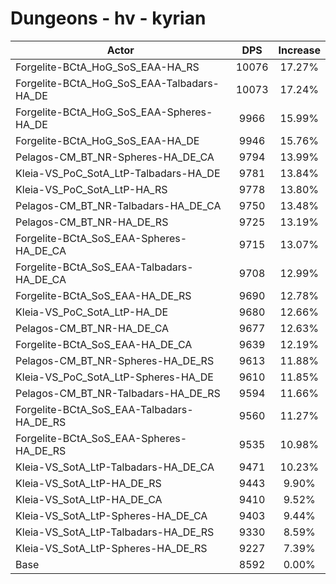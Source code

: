 # Dungeons - hv - kyrian
| Actor | DPS | Increase |
|---|:---:|:---:|
|Forgelite-BCtA_HoG_SoS_EAA-HA_RS|10076|17.27%|
|Forgelite-BCtA_HoG_SoS_EAA-Talbadars-HA_DE|10073|17.24%|
|Forgelite-BCtA_HoG_SoS_EAA-Spheres-HA_DE|9966|15.99%|
|Forgelite-BCtA_HoG_SoS_EAA-HA_DE|9946|15.76%|
|Pelagos-CM_BT_NR-Spheres-HA_DE_CA|9794|13.99%|
|Kleia-VS_PoC_SotA_LtP-Talbadars-HA_DE|9781|13.84%|
|Kleia-VS_PoC_SotA_LtP-HA_RS|9778|13.80%|
|Pelagos-CM_BT_NR-Talbadars-HA_DE_CA|9750|13.48%|
|Pelagos-CM_BT_NR-HA_DE_RS|9725|13.19%|
|Forgelite-BCtA_SoS_EAA-Spheres-HA_DE_CA|9715|13.07%|
|Forgelite-BCtA_SoS_EAA-Talbadars-HA_DE_CA|9708|12.99%|
|Forgelite-BCtA_SoS_EAA-HA_DE_RS|9690|12.78%|
|Kleia-VS_PoC_SotA_LtP-HA_DE|9680|12.66%|
|Pelagos-CM_BT_NR-HA_DE_CA|9677|12.63%|
|Forgelite-BCtA_SoS_EAA-HA_DE_CA|9639|12.19%|
|Pelagos-CM_BT_NR-Spheres-HA_DE_RS|9613|11.88%|
|Kleia-VS_PoC_SotA_LtP-Spheres-HA_DE|9610|11.85%|
|Pelagos-CM_BT_NR-Talbadars-HA_DE_RS|9594|11.66%|
|Forgelite-BCtA_SoS_EAA-Talbadars-HA_DE_RS|9560|11.27%|
|Forgelite-BCtA_SoS_EAA-Spheres-HA_DE_RS|9535|10.98%|
|Kleia-VS_SotA_LtP-Talbadars-HA_DE_CA|9471|10.23%|
|Kleia-VS_SotA_LtP-HA_DE_RS|9443|9.90%|
|Kleia-VS_SotA_LtP-HA_DE_CA|9410|9.52%|
|Kleia-VS_SotA_LtP-Spheres-HA_DE_CA|9403|9.44%|
|Kleia-VS_SotA_LtP-Talbadars-HA_DE_RS|9330|8.59%|
|Kleia-VS_SotA_LtP-Spheres-HA_DE_RS|9227|7.39%|
|Base|8592|0.00%|
